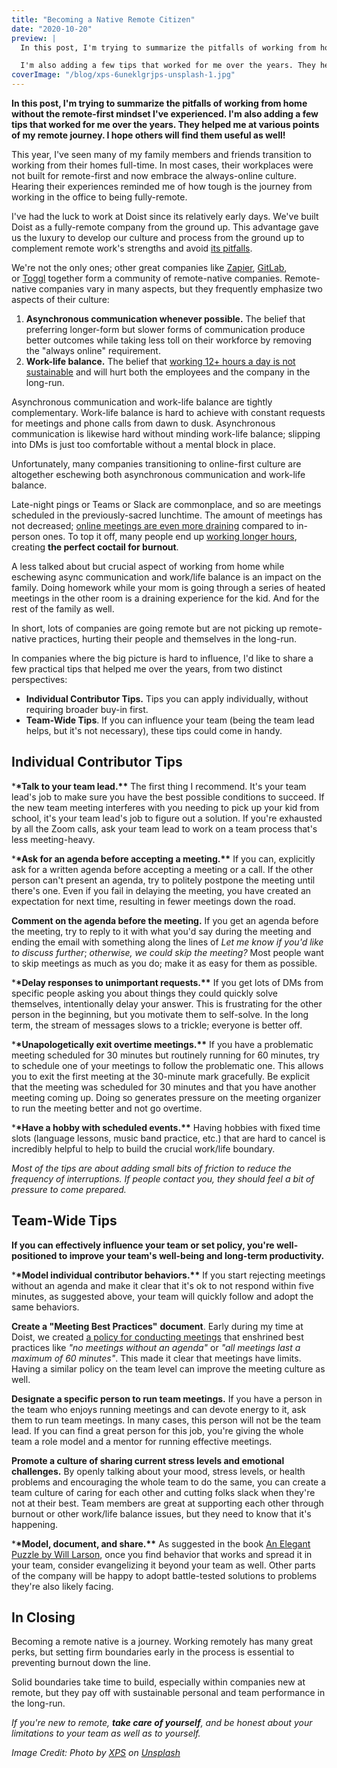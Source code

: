 ```yaml
---
title: "Becoming a Native Remote Citizen"
date: "2020-10-20"
preview: |
  In this post, I'm trying to summarize the pitfalls of working from home without the remote-first mindset I've experienced.

  I'm also adding a few tips that worked for me over the years. They helped me at various points of my remote journey. I hope others will find them useful as well!
coverImage: "/blog/xps-6uneklgrjps-unsplash-1.jpg"
---
```


**In this post, I'm trying to summarize the pitfalls of working from home without the remote-first mindset I've experienced. I'm also adding a few tips that worked for me over the years. They helped me at various points of my remote journey. I hope others will find them useful as well!**

This year, I've seen many of my family members and friends transition to working from their homes full-time. In most cases, their workplaces were not built for remote-first and now embrace the always-online culture. Hearing their experiences reminded me of how tough is the journey from working in the office to being fully-remote.

I've had the luck to work at Doist since its relatively early days. We've built Doist as a fully-remote company from the ground up. This advantage gave us the luxury to develop our culture and process from the ground up to complement remote work's strengths and avoid [its pitfalls](https://medium.com/ten-timezones/mental-health-and-remote-work-1b77616f6945).

We're not the only ones; other great companies like [Zapier](https://zapier.com/learn/remote-work/), [GitLab](https://about.gitlab.com/company/culture/all-remote/guide/), or [Toggl](https://toggl.com/blog/toggl-staff-show-off-their-workstations) together form a community of remote-native companies. Remote-native companies vary in many aspects, but they frequently emphasize two aspects of their culture:

1. **Asynchronous communication whenever possible.** The belief that preferring longer-form but slower forms of communication produce better outcomes while taking less toll on their workforce by removing the "always online" requirement.
2. **Work-life balance.** The belief that [working 12+ hours a day is not sustainable](https://toggl.com/blog/the-80-hour-work-week) and will hurt both the employees and the company in the long-run.

Asynchronous communication and work-life balance are tightly complementary. Work-life balance is hard to achieve with constant requests for meetings and phone calls from dawn to dusk. Asynchronous communication is likewise hard without minding work-life balance; slipping into DMs is just too comfortable without a mental block in place.

Unfortunately, many companies transitioning to online-first culture are altogether eschewing both asynchronous communication and work-life balance.

Late-night pings or Teams or Slack are commonplace, and so are meetings scheduled in the previously-sacred lunchtime. The amount of meetings has not decreased; [online meetings are even more draining](https://www.bbc.com/worklife/article/20200421-why-zoom-video-chats-are-so-exhausting) compared to in-person ones. To top it off, many people end up [working longer hours](https://www.bloomberg.com/news/articles/2020-04-23/working-from-home-in-covid-era-means-three-more-hours-on-the-job), creating **the perfect coctail for burnout**.

A less talked about but crucial aspect of working from home while eschewing async communication and work/life balance is an impact on the family. Doing homework while your mom is going through a series of heated meetings in the other room is a draining experience for the kid. And for the rest of the family as well.

In short, lots of companies are going remote but are not picking up remote-native practices, hurting their people and themselves in the long-run.

In companies where the big picture is hard to influence, I'd like to share a few practical tips that helped me over the years, from two distinct perspectives:

- **Individual Contributor Tips.** Tips you can apply individually, without requiring broader buy-in first.
- **Team-Wide Tips**. If you can influence your team (being the team lead helps, but it's not necessary), these tips could come in handy.

## Individual Contributor Tips

\***\*Talk to your team lead.\*\*** The first thing I recommend. It's your team lead's job to make sure you have the best possible conditions to succeed. If the new team meeting interferes with you needing to pick up your kid from school, it's your team lead's job to figure out a solution. If you're exhausted by all the Zoom calls, ask your team lead to work on a team process that's less meeting-heavy.

\***\*Ask for an agenda before accepting a meeting.\*\*** If you can, explicitly ask for a written agenda before accepting a meeting or a call. If the other person can't present an agenda, try to politely postpone the meeting until there's one. Even if you fail in delaying the meeting, you have created an expectation for next time, resulting in fewer meetings down the road.

**Comment on the agenda before the meeting.** If you get an agenda before the meeting, try to reply to it with what you'd say during the meeting and ending the email with something along the lines of _Let me know if you'd like to discuss further_; _otherwise, we could skip the meeting?_ Most people want to skip meetings as much as you do; make it as easy for them as possible.

\***\*Delay responses to unimportant requests.\*\*** If you get lots of DMs from specific people asking you about things they could quickly solve themselves, intentionally delay your answer. This is frustrating for the other person in the beginning, but you motivate them to self-solve. In the long term, the stream of messages slows to a trickle; everyone is better off.

\***\*Unapologetically exit overtime meetings.\*\*** If you have a problematic meeting scheduled for 30 minutes but routinely running for 60 minutes, try to schedule one of your meetings to follow the problematic one. This allows you to exit the first meeting at the 30-minute mark gracefully. Be explicit that the meeting was scheduled for 30 minutes and that you have another meeting coming up. Doing so generates pressure on the meeting organizer to run the meeting better and not go overtime.

\***\*Have a hobby with scheduled events.\*\*** Having hobbies with fixed time slots (language lessons, music band practice, etc.) that are hard to cancel is incredibly helpful to help to build the crucial work/life boundary.

_Most of the tips are about adding small bits of friction to reduce the frequency of interruptions. If people contact you, they should feel a bit of pressure to come prepared._

## Team-Wide Tips

**If you can effectively influence your team or set policy, you're well-positioned to improve your team's well-being and long-term productivity.**

\***\*Model individual contributor behaviors.\*\*** If you start rejecting meetings without an agenda and make it clear that it's ok to not respond within five minutes, as suggested above, your team will quickly follow and adopt the same behaviors.

**Create a "Meeting Best Practices"** **document**. Early during my time at Doist, we created [a policy for conducting meetings](https://blog.doist.com/9-rules-for-productive-meetings/) that enshrined best practices like _"no meetings without an agenda"_ or _"all meetings last a maximum of 60 minutes"_. This made it clear that meetings have limits. Having a similar policy on the team level can improve the meeting culture as well.

**Designate a specific person to run team meetings.** If you have a person in the team who enjoys running meetings and can devote energy to it, ask them to run team meetings. In many cases, this person will not be the team lead. If you can find a great person for this job, you're giving the whole team a role model and a mentor for running effective meetings.

**Promote a culture of sharing current stress levels and emotional challenges.** By openly talking about your mood, stress levels, or health problems and encouraging the whole team to do the same, you can create a team culture of caring for each other and cutting folks slack when they're not at their best. Team members are great at supporting each other through burnout or other work/life balance issues, but they need to know that it's happening.

\***\*Model, document, and share.\*\*** As suggested in the book [An Elegant Puzzle by Will Larson](https://janjan.xyz/2020/10/04/book-recap-an-elegant-puzzle-by-will-larson/), once you find behavior that works and spread it in your team, consider evangelizing it beyond your team as well. Other parts of the company will be happy to adopt battle-tested solutions to problems they're also likely facing.

## In Closing

Becoming a remote native is a journey. Working remotely has many great perks, but setting firm boundaries early in the process is essential to preventing burnout down the line.

Solid boundaries take time to build, especially within companies new at remote, but they pay off with sustainable personal and team performance in the long-run.

_If you're new to remote, **take care of yourself**, and be honest about your limitations to your team as well as to yourself._

_Image Credit: Photo by [XPS](https://unsplash.com/@xps?utm_source=unsplash&utm_medium=referral&utm_content=creditCopyText) on [Unsplash](https://unsplash.com/s/photos/remote?utm_source=unsplash&utm_medium=referral&utm_content=creditCopyText)_
